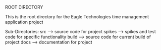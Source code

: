 ROOT DIRECTORY

This is the root directory for the Eagle Technologies time management application project

Sub-Directories:
	src --> source code for project
	spikes --> spikes and test code for specific functionality
	build --> source code for current build of project
	docs --> documentation for project
